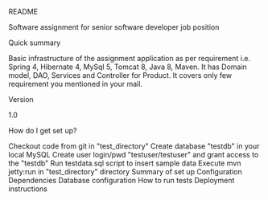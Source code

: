 README

Software assignment for senior software developer job position

Quick summary

Basic infrastructure of the assignment application as per requirement i.e. Spring 4, Hibernate 4, MySql 5, Tomcat 8, Java 8, Maven. 
It has Domain model, DAO, Services and Controller for Product. It covers only few requirement you mentioned in your mail.

Version

1.0

How do I get set up?

Checkout code from git in "test_directory" Create database "testdb" in your local MySQL Create user login/pwd "testuser/testuser" and grant access to the "testdb" Run
testdata.sql script to insert sample data Execute mvn jetty:run in "test_directory" directory Summary of set up Configuration Dependencies Database configuration How to
run tests Deployment instructions
